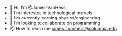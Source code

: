 - 👋 Hi, I’m @James-VanHess
- 👀 I’m interested in technological marvels
- 🌱 I’m currently learning physics/engineering
- 💞️ I’m looking to collaborate on programming
- 📫 How to reach me james.f.vanhess@columbia.edu

<!---
James-VanHess/James-VanHess is a ✨ special ✨ repository because its `README.md` (this file) appears on your GitHub profile.
You can click the Preview link to take a look at your changes.
--->
